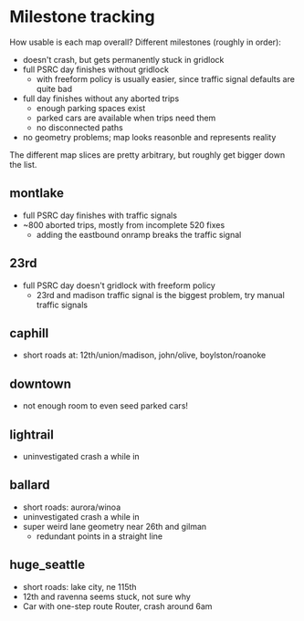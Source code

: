 # Milestone tracking

How usable is each map overall? Different milestones (roughly in order):

- doesn't crash, but gets permanently stuck in gridlock
- full PSRC day finishes without gridlock
  - with freeform policy is usually easier, since traffic signal defaults are
    quite bad
- full day finishes without any aborted trips
  - enough parking spaces exist
  - parked cars are available when trips need them
  - no disconnected paths
- no geometry problems; map looks reasonble and represents reality

The different map slices are pretty arbitrary, but roughly get bigger down the
list.

## montlake

- full PSRC day finishes with traffic signals
- ~800 aborted trips, mostly from incomplete 520 fixes
  - adding the eastbound onramp breaks the traffic signal

## 23rd

- full PSRC day doesn't gridlock with freeform policy
  - 23rd and madison traffic signal is the biggest problem, try manual traffic
    signals

## caphill

- short roads at: 12th/union/madison, john/olive, boylston/roanoke

## downtown

- not enough room to even seed parked cars!

## lightrail

- uninvestigated crash a while in

## ballard

- short roads: aurora/winoa
- uninvestigated crash a while in
- super weird lane geometry near 26th and gilman
  - redundant points in a straight line

## huge_seattle

- short roads: lake city, ne 115th
- 12th and ravenna seems stuck, not sure why
- Car with one-step route Router, crash around 6am
